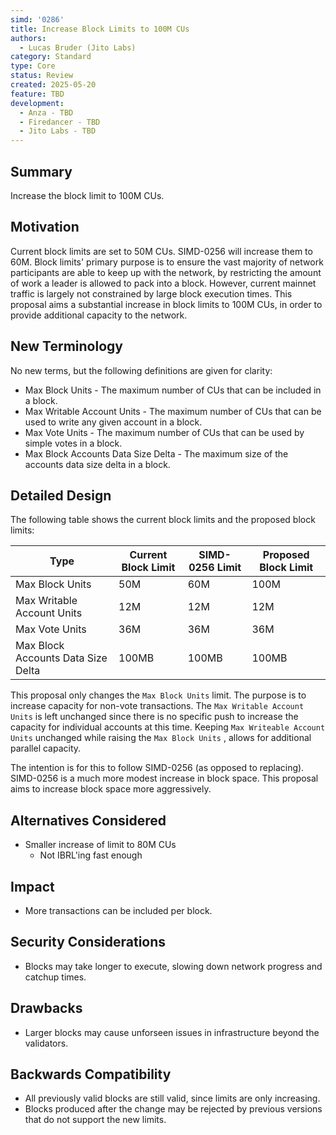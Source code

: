 ```yaml
---
simd: '0286'
title: Increase Block Limits to 100M CUs
authors:
  - Lucas Bruder (Jito Labs)
category: Standard
type: Core
status: Review
created: 2025-05-20
feature: TBD
development:
  - Anza - TBD
  - Firedancer - TBD
  - Jito Labs - TBD
---
```


## Summary

Increase the block limit to 100M CUs.

## Motivation

Current block limits are set to 50M CUs. SIMD-0256 will increase them to 60M.
Block limits' primary purpose is to ensure the vast majority of network
participants are able to keep up with the network, by restricting the amount of
work a leader is allowed to pack into a block. However, current mainnet traffic
is largely not constrained by large block execution times. This proposal aims a
substantial increase in block limits to 100M CUs, in order to provide additional
capacity to the network.

## New Terminology

No new terms, but the following definitions are given for clarity:

- Max Block Units - The maximum number of CUs that can be included in a block.
- Max Writable Account Units - The maximum number of CUs that can be used to
  write any given account in a block.
- Max Vote Units - The maximum number of CUs that can be used by simple votes
  in a block.
- Max Block Accounts Data Size Delta - The maximum size of the accounts data
  size delta in a block.

## Detailed Design

The following table shows the current block limits and the proposed block
limits:

| Type | Current Block Limit | SIMD-0256 Limit | Proposed Block Limit |
|------|-----|-----------------|---------------------|
| Max Block Units | 50M | 60M             | 100M |
| Max Writable Account Units | 12M | 12M             | 12M |
| Max Vote Units | 36M | 36M             | 36M  |
| Max Block Accounts Data Size Delta | 100MB | 100MB           | 100MB |

This proposal only changes the `Max Block Units` limit.
The purpose is to increase capacity for non-vote transactions.
The `Max Writable Account Units` is left unchanged since there is no specific
push to increase the capacity for individual accounts at this time.
Keeping `Max Writeable Account Units` unchanged while raising the
`Max Block Units` , allows for additional parallel capacity.

The intention is for this to follow SIMD-0256 (as opposed to replacing).
SIMD-0256 is a much more modest increase in block space. This proposal 
aims to increase block space more aggressively.

## Alternatives Considered

- Smaller increase of limit to 80M CUs
    - Not IBRL'ing fast enough

## Impact

- More transactions can be included per block.

## Security Considerations

- Blocks may take longer to execute, slowing down network progress and catchup times.

## Drawbacks

- Larger blocks may cause unforseen issues in infrastructure beyond the
  validators.

## Backwards Compatibility

- All previously valid blocks are still valid, since limits are only
  increasing.
- Blocks produced after the change may be rejected by previous versions that do
  not support the new limits.

